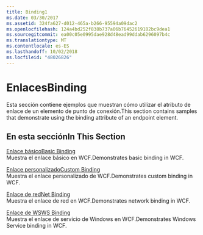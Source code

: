 ```yaml
---
title: Binding1
ms.date: 03/30/2017
ms.assetid: 324fa627-d012-465a-b266-95594a09dac2
ms.openlocfilehash: 124a4bd252f838b737a06b76452619182bc9dea1
ms.sourcegitcommit: ea00c05e0995dae928d48ead99ddab6296097b4c
ms.translationtype: MT
ms.contentlocale: es-ES
ms.lasthandoff: 10/02/2018
ms.locfileid: "48026826"
---
```

# <a name="binding"></a><span data-ttu-id="5617e-102">Enlaces</span><span class="sxs-lookup"><span data-stu-id="5617e-102">Binding</span></span>
<span data-ttu-id="5617e-103">Esta sección contiene ejemplos que muestran cómo utilizar el atributo de enlace de un elemento de punto de conexión.</span><span class="sxs-lookup"><span data-stu-id="5617e-103">This section contains samples that demonstrate using the binding attribute of an endpoint element.</span></span>  
  
## <a name="in-this-section"></a><span data-ttu-id="5617e-104">En esta sección</span><span class="sxs-lookup"><span data-stu-id="5617e-104">In This Section</span></span>
  
 [<span data-ttu-id="5617e-105">Enlace básico</span><span class="sxs-lookup"><span data-stu-id="5617e-105">Basic Binding</span></span>](../../../../docs/framework/wcf/samples/basic-binding.md)  
 <span data-ttu-id="5617e-106">Muestra el enlace básico en WCF.</span><span class="sxs-lookup"><span data-stu-id="5617e-106">Demonstrates basic binding in WCF.</span></span>  
  
 [<span data-ttu-id="5617e-107">Enlace personalizado</span><span class="sxs-lookup"><span data-stu-id="5617e-107">Custom Binding</span></span>](../../../../docs/framework/wcf/samples/custom-binding.md)  
 <span data-ttu-id="5617e-108">Muestra el enlace personalizado de WCF.</span><span class="sxs-lookup"><span data-stu-id="5617e-108">Demonstrates custom binding in WCF.</span></span>  
  
 [<span data-ttu-id="5617e-109">Enlace de red</span><span class="sxs-lookup"><span data-stu-id="5617e-109">Net Binding</span></span>](../../../../docs/framework/wcf/samples/net-binding.md)  
 <span data-ttu-id="5617e-110">Muestra el enlace de red en WCF.</span><span class="sxs-lookup"><span data-stu-id="5617e-110">Demonstrates network binding in WCF.</span></span>  
  
 [<span data-ttu-id="5617e-111">Enlace de WS</span><span class="sxs-lookup"><span data-stu-id="5617e-111">WS Binding</span></span>](../../../../docs/framework/wcf/samples/ws-binding.md)  
 <span data-ttu-id="5617e-112">Muestra el enlace de servicio de Windows en WCF.</span><span class="sxs-lookup"><span data-stu-id="5617e-112">Demonstrates Windows Service binding in WCF.</span></span>
